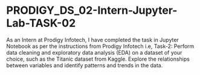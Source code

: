 # PRODIGY_DS_02-Intern-Jupyter-Lab-TASK-02
As an Intern at Prodigy Infotech, I have completed the task in Jupyter Notebook as per the instructions from Prodigy Infotech i.e, Task-2: Perform data cleaning and exploratory data analysis (EDA) on a dataset of your choice, such as the Titanic dataset from Kaggle. Explore the relationships between variables and identify patterns and trends in the data.
